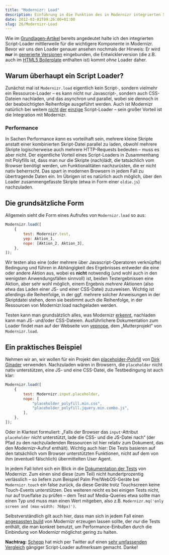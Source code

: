 ```yaml
---
title: "Modernizr: Load"
description: Einführung in die Funktion des in Modernizr integrierten Script Loaders
date: 2012-03-01T09:26:00+01:00
slug: 26/Modernizr-Load
---
```


Wie im [Grundlagen-Artikel](http://yellowled.de/archiv/25/Modernizr-Grundlagen.html) bereits angedeutet halte ich den integrierten Script-Loader mittlerweile für die wichtigere Komponente in Modernizr. Bevor wir uns den Loader genauer ansehen nochmals der Hinweis: Er wird **nur** in [generierte Versionen](http://www.modernizr.com/download/) eingebunden, die Entwicklerversion (die z.B. auch im [HTML5 Boilerplate](http://h5bp.com) enthalten ist) kommt _ohne_ Loader daher.

## Warum überhaupt ein Script Loader?

Zunächst mal ist `Modernizr.load` eigentlich kein Script-, sondern vielmehr ein Ressource-Loader – es kann nicht nur Javascript-, sondern auch CSS-Dateien nachladen, und das asynchron und parallel, wobei sie dennoch in der beabsichtigten Reihenfolge ausgeführt werden. Auch ist Modernizr natürlich bei weitem [nicht](http://labjs.com "Script-Loader LABjs") [der](http://requirejs.org "Script-Loader RequireJS") [einzige](http://stevesouders.com/controljs/ "Script-Loader ControlJS") Script-Loader – sein großer Vorteil ist die Integration mit Modernizr.

### Performance

In Sachen Performance _kann_ es vorteilhaft sein, mehrere kleine Skripte anstatt einer kombinierten Skript-Datei parallel zu laden, obwohl mehrere Skripte logischerweise auch mehrere HTTP-Requests bedeuten – muss es aber nicht. Der eigentliche Vorteil eines Script-Loaders in Zusammenhang mit Polyfills ist, dass man nur die Skripte (nach)lädt, die tatsächlich vom Browser benötigt werden, um Funktionalitäten nachzurüsten, die er nicht nativ beherrscht. Das spart in modernen Browsern in jedem Fall zu übertragende Daten ein. Im Übrigen ist es natürlich auch möglich, über den Loader zusammengefasste Skripte (etwa in Form einer `oldie.js`) nachzuladen.

## Die grundsätzliche Form

Allgemein sieht die Form eines Aufrufes von `Modernizr.load` so aus:

```js
Modernizr.load([
    {
        test: Modernizr.test,
        yep: Aktion_1,
        nope: [Aktion_2, Aktion_3],
    },
]);
```

Wir testen also eine (oder mehrere über Javascript-Operatoren verknüpfte) Bedingung und führen in Abhängigkeit des Ergebnisses entweder die eine oder andere Aktion aus, wobei es **nicht** notwendig (und wohl auch in den wenigsten Anwendungsfällen sinnvoll) ist, beiden Testergebnissen eine Aktion, aber sehr wohl möglich, einem Ergebnis _mehrere_ Aktionen (also etwa das Laden einer JS- und einer CSS-Datei) zuzuweisen. Wichtig ist allerdings die Reihenfolge, in der ggf. mehrere solcher Anweisungen in der Skriptdatei stehen, denn sie bestimmt auch die Reihenfolge, in der Ressourcen von Modernizr.load nachgeladen werden.

Testen kann man grundsätzlich alles, was Modernizr [erkennt](http://www.modernizr.com/docs/#s2), nachladen kann man JS- und/oder CSS-Dateien. Ausführlichere Dokumentation zum Loader findet man auf der Webseite von [yepnope](http://yepnopejs.com), dem „Mutterprojekt“ von `Modernizr.load`.

## Ein praktisches Beispiel

Nehmen wir an, wir wollen für ein Projekt den [placeholder-Polyfill](https://github.com/ginader/HTML5-placeholder-polyfill) von [Dirk Ginader](http://blog.ginader.de) verwenden. Nachzuladen wären in Browsern, die `placeholder` nicht nativ unterstützen, eine JS- und eine CSS-Datei, die Testbedingung ist auch klar:

```js
Modernizr.load([
    {
        test: Modernizr.input.placeholder,
        nope: [
            "placeholder_polyfill.min.css",
            "placeholder_polyfill.jquery.min.combo.js",
        ],
    },
]);
```

Oder in Klartext formuliert: „Falls der Browser das `input`\-Attribut `placeholder` nicht unterstützt, lade die CSS- und die JS-Datei nach“ (der Pfad zu den nachzuladenden Ressourcen ist hier relativ zum Dokument, das den Modernizr\-Aufruf enthält). Wichtig auch hier: Die Tests basieren auf den tatsächlich vom Browser unterstützten Funktionen, nicht auf dem von ihm (eventuell fälschlich) übermittelten User Agent.

In jedem Fall lohnt sich ein Blick in die [Dokumentation der Tests](http://www.modernizr.com/docs/#s2) von Modernizr. Zum einen sind diese (zum Teil) nicht hundertprozentig verlässlich – so liefern zum Beispiel Palm Pre/WebOS\-Geräte bei `Modernizr.touch` ein false zurück, da diese Geräte trotz Touchscreen keine Touch-Events unterstützen. Des weiteren reicht es bei einigen Tests nicht, nur auf true/false zu prüfen – dem Test auf Media-Queries etwa sollte man einen Typ und muss man einen Wert mitgeben, also z.B. `Modernizr.mq('only screen and (max-width: 768px)')`.

Selbstverständlich gilt auch hier, dass man sich in jedem Fall einen [angepassten build](http://www.modernizr.com/download/) von Modernizr erzeugen lassen sollte, der _nur_ die Tests enthält, die man konkret benutzt, um Performance\-Einbußen durch die Einbindung von Modernizr möglichst gering zu halten.

**Nachtrag:** [Schepp](http://twitter.com/derSchepp) hat mich per Twitter auf einen [sehr umfassenden Vergleich](https://docs.google.com/spreadsheet/ccc?key=0Aqln2akPWiMIdERkY3J2OXdOUVJDTkNSQ2ZsV3hoWVE#gid=2) gängiger Script-Loader aufmerksam gemacht. Danke!
